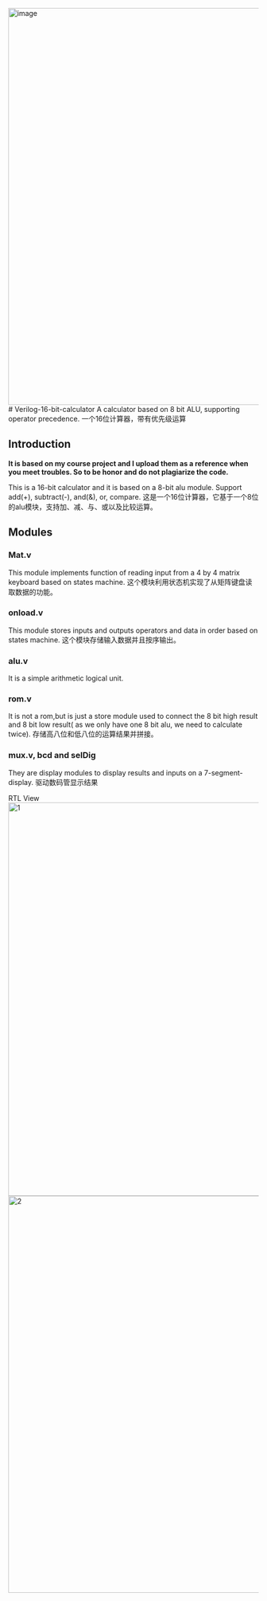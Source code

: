 <img width="797" alt="image" src="https://github.com/Cyberyzy/Verilog-16bit-calculator/assets/110450075/a25b4f33-2c26-43cc-b547-ec9ee05638ac"># Verilog-16-bit-calculator
A calculator based on 8 bit ALU, supporting operator precedence.
一个16位计算器，带有优先级运算
## Introduction

**It is based on my course project and I upload them as a reference when you meet troubles. So to be honor and do not plagiarize the code.**

This is a 16-bit calculator and it is based on a 8-bit alu module. Support add(+), subtract(-), and(&), or, compare.
这是一个16位计算器，它基于一个8位的alu模块，支持加、减、与、或以及比较运算。
## Modules
### Mat.v
This module implements function of reading input from a 4 by 4 matrix keyboard based on states machine.
这个模块利用状态机实现了从矩阵键盘读取数据的功能。
### onload.v
This module stores inputs and outputs operators and data in order based on states machine.
这个模块存储输入数据并且按序输出。
### alu.v
It is a simple arithmetic logical unit.
### rom.v
It is not a rom,but is just a store module used to connect the 8 bit high result and 8 bit low result( as we only have one 8 bit alu, we need to calculate twice).
存储高八位和低八位的运算结果并拼接。
### mux.v, bcd and selDig
They are display modules to display results and inputs on a 7-segment-display.
驱动数码管显示结果


RTL View
<img width="790" alt="1" src="https://github.com/Cyberyzy/Verilog-16bit-calculator/assets/110450075/f254a77a-85e7-447d-b315-35b05d2827bf">
<img width="797" alt="2" src="https://github.com/Cyberyzy/Verilog-16bit-calculator/assets/110450075/8281296d-bdbe-4d6c-8dd8-cb2c745e8948">




